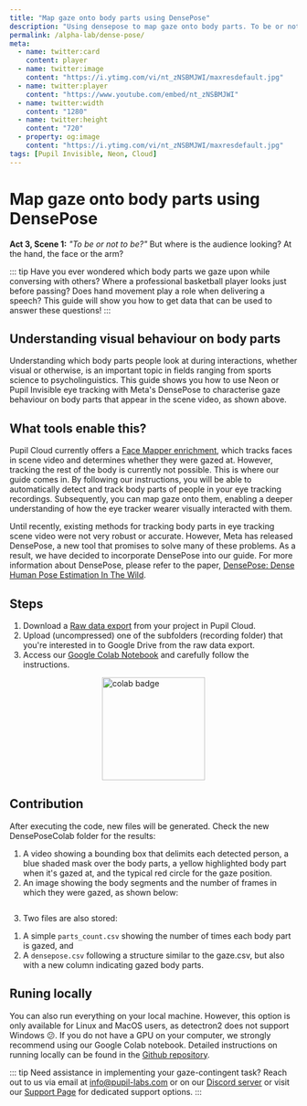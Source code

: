 ```yaml
---
title: "Map gaze onto body parts using DensePose"
description: "Using densepose to map gaze onto body parts. To be or not to be? proclaims Prince Hamlet while holding a skull in his hand. But, where is the audience looking? At the hand, at the arm, or the face?"
permalink: /alpha-lab/dense-pose/
meta:
  - name: twitter:card
    content: player
  - name: twitter:image
    content: "https://i.ytimg.com/vi/nt_zNSBMJWI/maxresdefault.jpg"
  - name: twitter:player
    content: "https://www.youtube.com/embed/nt_zNSBMJWI"
  - name: twitter:width
    content: "1280"
  - name: twitter:height
    content: "720"
  - property: og:image
    content: "https://i.ytimg.com/vi/nt_zNSBMJWI/maxresdefault.jpg"
tags: [Pupil Invisible, Neon, Cloud]
---
```

# Map gaze onto body parts using DensePose

<TagLinks />
<Youtube src="nt_zNSBMJWI"/>

**Act 3, Scene 1:**  *"To be or not to be?"* But where is the audience looking? At the hand, the face or the arm? <br>

::: tip
Have you ever wondered which body parts we gaze upon while conversing with others? Where a professional basketball player looks just before passing? Does hand movement play a role when delivering a speech? This guide will show you how to get data that can be used to answer these questions!
:::

## Understanding visual behaviour on body parts

Understanding which body parts people look at during interactions, whether visual or otherwise, is an important topic in fields ranging from sports science to psycholinguistics. This guide shows you how to use Neon or Pupil Invisible eye tracking with Meta's DensePose to characterise gaze behaviour on body parts that appear in the scene video, as shown above.

## What tools enable this?

Pupil Cloud currently offers a [Face Mapper enrichment](/enrichments/face-mapper/), which tracks faces in scene video and determines whether they were gazed at. However, tracking the rest of the body is currently not possible. This is where our guide comes in. By following our instructions, you will be able to automatically detect and track body parts of people in your eye tracking recordings. Subsequently, you can map gaze onto them, enabling a deeper understanding of how the eye tracker wearer visually interacted with them.

Until recently, existing methods for tracking body parts in eye tracking scene video were not very robust or accurate. However, Meta has released DensePose, a new tool that promises to solve many of these problems. As a result, we have decided to incorporate DensePose into our guide. For more information about DensePose, please refer to the paper, [DensePose: Dense Human Pose Estimation In The Wild](https://arxiv.org/abs/1802.00434).

## Steps

1. Download a [Raw data export]() from your project in Pupil Cloud.
2. Upload (uncompressed) one of the subfolders (recording folder) that you're interested in to Google Drive from the raw data export.
3. Access our [Google Colab Notebook](https://colab.research.google.com/drive/1s6mBNAhcnxhJlqxeaQ2IZMk_Ca381p25?usp=sharing) and carefully follow the instructions.

<div class="mb-4" style="display:flex;justify-content:center;">
  <a href="https://colab.research.google.com/drive/1s6mBNAhcnxhJlqxeaQ2IZMk_Ca381p25?usp=sharing" target="_blank">
    <img style="width:180px" src="https://img.shields.io/static/v1?label=&message=Open%20in%20Google%20Colab&color=blue&labelColor=grey&logo=Google%20Colab&logoColor=#F9AB00" alt="colab badge">
  </a>
</div>

<div class="mb-4" style="display:flex;justify-content:center;">
  <v-img class="rounded" :src="require(`../media/alpha-lab/densepose-colab.png`)" width="100%" />
</div>

## Contribution

After executing the code, new files will be generated. Check the new DensePoseColab folder for the results:

1. A video showing a bounding box that delimits each detected person, a blue shaded mask over the body parts, a yellow highlighted body part when it's gazed at, and the typical red circle for the gaze position.
2. An image showing the body segments and the number of frames in which they were gazed, as shown below:
    
<div class="mb-4" style="display:flex;justify-content:center;">
  <v-img class="rounded" :src="require(`../media/alpha-lab/densepose-result.png`)" width="100%" />
</div>
    
3. Two files are also stored: 
  1) A simple `parts_count.csv` showing the number of times each body part is gazed, and 
  2) A `densepose.csv` following a structure similar to the gaze.csv, but also with a new column indicating gazed body parts.

## Runing locally

You can also run everything on your local machine. However, this option is only available for Linux and MacOS users, as detectron2 does not support Windows 😕. If you do not have a GPU on your computer, we strongly recommend using our Google Colab notebook. Detailed instructions on running locally can be found in the [Github repository]().

::: tip 
Need assistance in implementing your gaze-contingent task? Reach out to us via email at [info@pupil-labs.com](mailto:info@pupil-labs.com) or on our [Discord server](https://pupil-labs.com/chat/) or visit our [Support Page](https://pupil-labs.com/products/support/) for dedicated support options.
:::